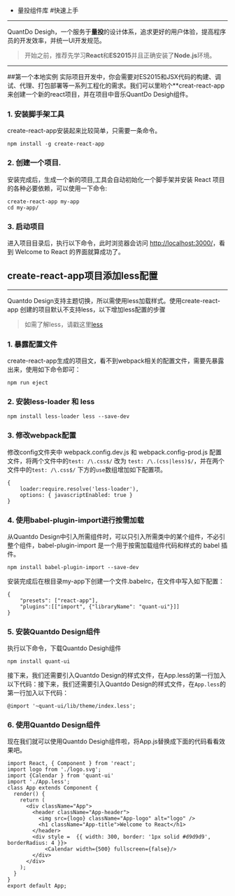 * 量投组件库
#快速上手
-----
QuantDo Desigh，一个服务于**量投**的设计体系，追求更好的用户体验，提高程序员的开发效率，并统一UI开发规范。
> 开始之前，推荐先学习**React**和**ES2015**并且正确安装了**Node.js**环境。

-----
##第一个本地实例
实际项目开发中，你会需要对ES2015和JSX代码的构建、调试、代理、打包部署等一系列工程化的需求。我们可以里哟个**creat-react-app来创建一个新的react项目，并在项目中音乐QuantDo Desigh组件。

### 1. 安装脚手架工具
create-react-app安装起来比较简单，只需要一条命令。
```
npm install -g create-react-app
```
### 2. 创建一个项目.
安装完成后，生成一个新的项目,工具会自动初始化一个脚手架并安装 React 项目的各种必要依赖，可以使用一下命令:
```
create-react-app my-app
cd my-app/
```
### 3. 启动项目
进入项目目录后，执行以下命令，此时浏览器会访问 [http://localhost:3000/](http://localhost:3000/)，看到 Welcome to React 的界面就算成功了。
## create-react-app项目添加less配置
-----
Quantdo Design支持主题切换，所以需使用less加载样式。使用create-react-app 创建的项目默认不支持less，以下增加less配置的步骤
> 如需了解less，请戳这里[less](http://lesscss.cn/)
### 1. 暴露配置文件
create-react-app生成的项目文，看不到webpack相关的配置文件，需要先暴露出来，使用如下命令即可：
```
npm run eject
```
### 2. 安装less-loader 和 less
```
npm install less-loader less --save-dev
```
### 3. 修改webpack配置
修改config文件夹中 webpack.config.dev.js 和 webpack.config-prod.js 配置文件，将两个文件中的`test: /\.css$/` 改为 `test: /\.(css|less)$/`，并在两个文件中的`test: /\.css$/` 下方的`use`数组增加如下配置项。
```
{
    loader:require.resolve('less-loader'),
    options: { javascriptEnabled: true }
}
```
### 4. 使用babel-plugin-import进行按需加载
从Quantdo Design中引入所需组件时，可以只引入所需类中的某个组件，不必引整个组件，babel-plugin-import 是一个用于按需加载组件代码和样式的 babel 插件。
```
npm install babel-plugin-import --save-dev
```
安装完成后在根目录my-app下创建一个文件.babelrc，在文件中写入如下配置：
```
{
    "presets": ["react-app"],
    "plugins":[["import", {"libraryName": "quant-ui"}]]
}
```
### 5. 安装Quantdo Design组件
执行以下命令，下载Quantdo Desigh组件
```
npm install quant-ui
```
接下来，我们还需要引入Quantdo Design的样式文件，在App.less的第一行加入以下代码：接下来，我们还需要引入Quantdo Design的样式文件，在`App.less`的第一行加入以下代码：
```
@import '~quant-ui/lib/theme/index.less';
```
### 6. 使用Quantdo Design组件
现在我们就可以使用Quantdo Desigh组件啦，将App.js替换成下面的代码看看效果吧。
```
import React, { Component } from 'react';
import logo from './logo.svg';
import {Calendar } from 'quant-ui'
import './App.less';
class App extends Component {
  render() {
    return (
      <div className="App">
        <header className="App-header">
          <img src={logo} className="App-logo" alt="logo" />
          <h1 className="App-title">Welcome to React</h1>
        </header>
        <div style =  {{ width: 300, border: '1px solid #d9d9d9', borderRadius: 4 }}>
            <Calendar width={500} fullscreen={false}/>
        </div>
      </div>
    );
  }
}
export default App;
```
